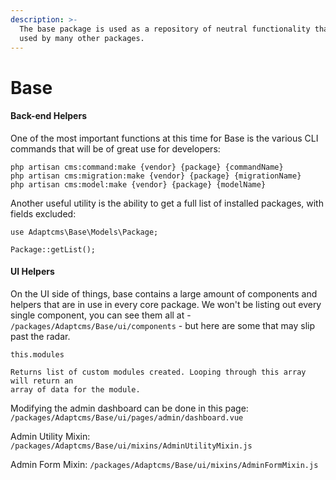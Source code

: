 ```yaml
---
description: >-
  The base package is used as a repository of neutral functionality that may be
  used by many other packages.
---
```


# Base

#### Back-end Helpers

One of the most important functions at this time for Base is the various CLI commands that will be of great use for developers:

```text
php artisan cms:command:make {vendor} {package} {commandName}
php artisan cms:migration:make {vendor} {package} {migrationName}
php artisan cms:model:make {vendor} {package} {modelName}
```

Another useful utility is the ability to get a full list of installed packages, with fields excluded:

```text
use Adaptcms\Base\Models\Package;

Package::getList();
```

#### UI Helpers

On the UI side of things, base contains a large amount of components and helpers that are in use in every core package. We won't be listing out every single component, you can see them all at - `/packages/Adaptcms/Base/ui/components` - but here are some that may slip past the radar.

```text
this.modules

Returns list of custom modules created. Looping through this array will return an
array of data for the module.
```

Modifying the admin dashboard can be done in this page: `/packages/Adaptcms/Base/ui/pages/admin/dashboard.vue` 

Admin Utility Mixin: `/packages/Adaptcms/Base/ui/mixins/AdminUtilityMixin.js`

Admin Form Mixin: `/packages/Adaptcms/Base/ui/mixins/AdminFormMixin.js`

